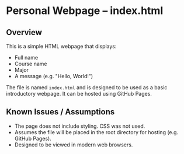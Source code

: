 # Personal Webpage – index.html

## Overview

This is a simple HTML webpage that displays:

- Full name
- Course name
- Major
- A message (e.g. "Hello, World!")

The file is named `index.html` and is designed to be used as a basic introductory webpage. It can be hosted using GitHub Pages.

## Known Issues / Assumptions

- The page does not include styling. CSS was not used. 
- Assumes the file will be placed in the root directory for hosting (e.g. GitHub Pages).
- Designed to be viewed in modern web browsers.
